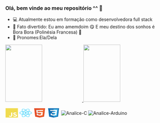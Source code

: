 ### Olá, bem vinde ao meu repositório ^^ 👋

- 💻 Atualmente estou em formação como desenvolvedora full stack
- 🎈 Fato divertido: Eu amo amemdoim 😋 E meu destino dos sonhos é Bora Bora (Polinésia Francesa) 🌴
- 🌼 Pronomes:Ela/Dela

<div dir="auto">
    <a href="https://github.com/AnaliceDias" >
    <img height="180em" src="https://github-readme-stats.vercel.app/api?username=AnaliceDias&amp;show_icons=true&amp;theme=dracula&amp;include_all_commits=true&amp;count_private=true"  style="max-width: 100%;" width="48%">
    <img height="180em" src="https://github-readme-stats.vercel.app/api/top-langs/?username=analicedias&amp;layout=compact&amp;langs_count=16&amp;theme=dracula" style="max-width: 100%;" width="48%">
  </a></div>
  
  <div dir="auto"><br>
  <img align="center" alt="Analice-Js" height="30" width="40" src="https://raw.githubusercontent.com/devicons/devicon/master/icons/javascript/javascript-plain.svg" style="max-width: 100%;">
  <img align="center" alt="Analice-React" height="30" width="40" src="https://raw.githubusercontent.com/devicons/devicon/master/icons/react/react-original.svg" style="max-width: 100%;">
  <img align="center" alt="Analice-HTML" height="30" width="40" src="https://raw.githubusercontent.com/devicons/devicon/master/icons/html5/html5-original.svg" style="max-width: 100%;">
  <img align="center" alt="Analice-CSS" height="30" width="40" src="https://raw.githubusercontent.com/devicons/devicon/master/icons/css3/css3-original.svg" style="max-width: 100%;">
  <img align="center" alt="Analice-C" height="30" width="40" src="https://cdn.jsdelivr.net/gh/devicons/devicon/icons/c/c-plain.svg" style="max-width: 100%;">
  <img align="center" alt="Analice-Arduino" height="30" width="40" src="https://cdn.jsdelivr.net/gh/devicons/devicon/icons/arduino/arduino-original-wordmark.svg" style="max-width: 100%;">
</div>



<!--
**AnaliceDias/AnaliceDias** is a ✨ _special_ ✨ repository because its `README.md` (this file) appears on your GitHub profile.

Here are some ideas to get you started:

- 🔭 Atualmente estou em formação como desenvolvedora full stack
- 🌱 I’m currently learning ...
- 👯 I’m looking to collaborate on ...
- 🤔 I’m looking for help with ...
- 💬 Ask me about ...
- 📫 How to reach me: ...

-->
